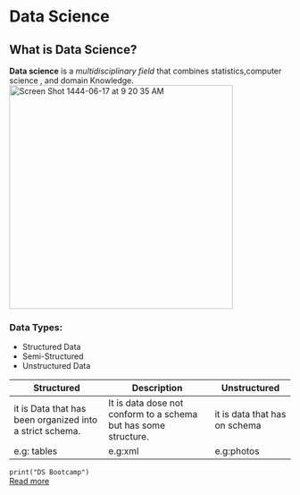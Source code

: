 # Data Science

## What is Data Science? 

**Data science** is a *multidisciplinary field* that combines statistics,computer science , and domain Knowledge.
<img  width="400" height="400" alt="Screen Shot 1444-06-17 at 9 20 35 AM" src="DS.png">

### Data Types:
- Structured Data
- Semi-Structured
- Unstructured Data
  

|                       Structured                         |                          Description                             |        Unstructured          |
| -------------------------------------------------------- | ---------------------------------------------------------------- |----------------------------- |
| it is Data that has been organized into a strict schema. | It is data dose not conform to a schema but has  some structure. |it is data that has on schema |             
| e.g: tables                                              | e.g:xml                                                          |e.g:photos                    |


`print("DS Bootcamp") `
<br>
[Read more](https://en.wikipedia.org/wiki/Data_science%E2%80%9D)
